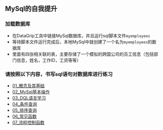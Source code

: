 ## MySql的自我提升

### 加载数据库

- 在DataGrip工具中链接MySql数据库，并且运行sql脚本文件`myemployees`
- 等待脚本文件运行完成后，本地MySql中就创建了一个名为`myemployees`的数据库
- 里面有四张相关联的表，主要存储了一个模拟的跨国公司的员工信息（包括部门信息，姓名，工作ID，工资等等）

### 请按照以下内容，书写sql语句对数据库进行练习

- [01_概念及其基础](./book/01_概念及其基础.md)
- [02_MySql基本操作](./book/02_MySql基本操作.md)
- [03_DQL语言学习](./book/03_DQL语言学习.md)
- [04_条件查询](./book/04_条件查询.md)
- [05_排序查询](./book/05_排序查询.md)
- [06_常见函数](./book/06_常见函数.md)
- [07_流程控制函数](./book/07_流程控制函数.md)
